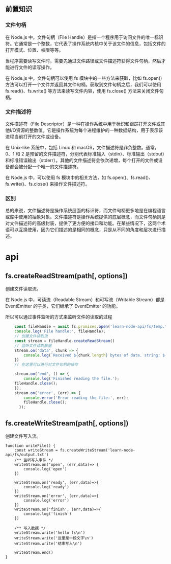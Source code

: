 ## 前置知识

### 文件句柄
在 Node.js 中，文件句柄（File Handle）是指一个程序用于访问文件的唯一标识符。它通常是一个整数，它代表了操作系统内核中关于该文件的信息，包括文件的打开模式、位置、权限等等。

当程序需要读写文件时，需要先通过文件路径或文件描述符获得文件句柄，然后才能进行文件的读写操作。

在 Node.js 中，文件句柄可以使用 fs 模块中的一些方法来获取，比如 fs.open() 方法可以打开一个文件并返回其文件句柄。获取到文件句柄之后，我们可以使用 fs.read()、fs.write() 等方法来读写文件内容，使用 fs.close() 方法来关闭文件句柄。

### 文件描述符

文件描述符（File Descriptor）是一种在操作系统中用于标识和跟踪打开文件或其他I/O资源的整数值。它是操作系统为每个进程维护的一种数据结构，用于表示该进程当前打开的文件或设备。

在 Unix-like 系统中，包括 Linux 和 macOS，文件描述符是非负整数。通常，0、1 和 2 是预留的文件描述符，分别代表标准输入（stdin）、标准输出（stdout）和标准错误输出（stderr）。其他的文件描述符会依次递增，每个打开的文件或设备都会被分配一个唯一的文件描述符。

在 Node.js 中，可以使用 fs 模块中的相关方法，如 fs.open()、fs.read()、fs.write()、fs.close() 来操作文件描述符。

### 区别
总的来说，文件描述符是操作系统层面的标识符，而文件句柄更多地是在编程语言或库中使用的抽象对象。文件描述符是操作系统提供的底层概念，而文件句柄则是对文件描述符的高级封装，提供了更方便的接口和功能。在某些情况下，这两个术语可以互换使用，因为它们描述的是相同的概念，只是从不同的角度和层次进行描述。

# api

## fs.createReadStream(path[, options])

创建文件读取流。

在 Node.js 中，可读流（Readable Stream）和可写流（Writable Stream）都是 EventEmitter 的子类，它们继承了 EventEmitter 的功能。

所以可以通过事件监听的方式来监听文件的读取的过程

```js
    const fileHandle = await fs.promises.open('learn-node-api/fs/temp.txt', 'r');
    console.log('File handle:', fileHandle);
    // 创建文件读取流
    const stream = fileHandle.createReadStream()
    // 监听文件读取数据
    stream.on('data', chunk => {
        console.log(`Received ${chunk.length} bytes of data. string: ${chunk.toString()}`);
    })
    // 在这里可以进行对文件句柄的操作

    stream.on('end', () => {
        console.log('Finished reading the file.');
    fileHandle.close();
    });
    stream.on('error', (err) => {
        console.error('Error reading the file:', err);
        fileHandle.close();
      });
```

## fs.createWriteStream(path[, options])
创建文件写入流。

```JS
function writeFile() {
    const writeStream = fs.createWriteStream('learn-node-api/fs/output.txt')
    /** 监听写入事件 */
    writeStream.on('open', (err,data)=> {
        console.log('open')
    })

    writeStream.on('ready', (err,data)=>{
        console.log('ready')
    })
    writeStream.on('error', (err,data)=>{
        console.log('error')
    })
    writeStream.on('finish', (err,data)=>{
        console.log('finish')
    })

    /** 写入数据 */
    writeStream.write('hello fs\n')
    writeStream.write('这里是一段文字\n')
    writeStream.write('结束写入\n')

    writeStream.end()
}
```
